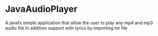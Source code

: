 # JavaAudioPlayer
A javafx simple application that allow the user to play any mp4 and mp3 audio file.In addition support with  lyrics by importing txt file
